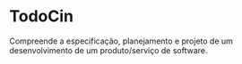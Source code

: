 # TodoCin
Compreende a especificação, planejamento e projeto de um desenvolvimento de um produto/serviço de software.
